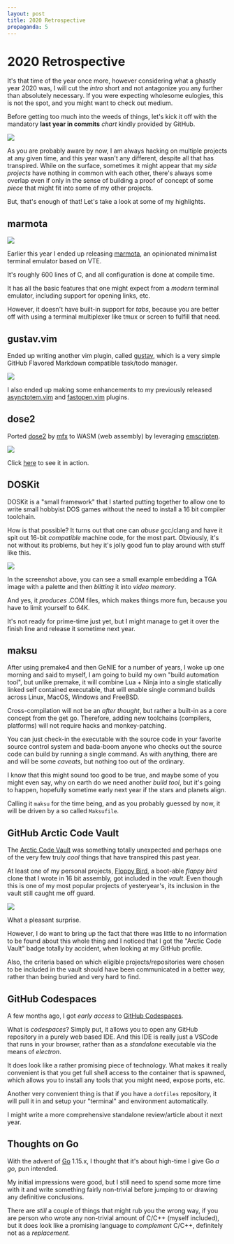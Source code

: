 ```yaml
---
layout: post
title: 2020 Retrospective
propaganda: 5
---
```

2020 Retrospective
==================
It's that time of the year once more, however considering what a ghastly year
2020 was, I will cut the _intro_ short and not antagonize you any further than
absolutely necessary. If you were expecting wholesome eulogies, this is not the
spot, and you might want to check out medium.

Before getting too much into the weeds of things, let's kick it off with the
mandatory **last year in commits** _chart_ kindly provided by GitHub.

![][0]

As you are probably aware by now, I am always hacking on multiple projects at
any given time, and this year wasn't any different, despite all that has
transpired. While on the surface, sometimes it might appear that my _side
projects_ have nothing in common with each other, there's always some overlap
even if only in the sense of building a proof of concept of some _piece_ that
might fit into some of my other projects.

But, that's enough of that! Let's take a look at some of my highlights.

marmota
-------
![][500]

Earlier this year I ended up releasing [marmota][1], an opinionated
minimalist terminal emulator based on VTE.

It's roughly 600 lines of C, and all configuration is done at compile time.

It has all the basic features that one might expect from a *modern* terminal
emulator, including support for opening links, etc.

However, it doesn't have built-in support for _tabs_, because you are better off
with using a terminal multiplexer like tmux or screen to fulfill that need.

gustav.vim
----------
Ended up writing another vim plugin, called [gustav][2], which is a very simple
GitHub Flavored Markdown compatible task/todo manager.

![][100]

I also ended up making some enhancements to my previously released [asynctotem.vim][3]
and [fastopen.vim][4] plugins.

dose2
-----
Ported [dose2][5] by [mfx][6] to WASM (web assembly) by leveraging [emscripten][8].

![][200]

Click [here][7] to see it in action.

DOSKit
------
DOSKit is a "small framework" that I started putting together to allow one to
write small hobbyist DOS games without the need to install a 16 bit compiler
toolchain.

How is that possible? It turns out that one can _abuse_ gcc/clang and have it
spit out 16-bit _compatible_ machine code, for the most part. Obviously, it's
not without its problems, but hey it's jolly good fun to play around with stuff
like this.

![][300]

In the screenshot above, you can see a small example embedding a TGA image with
a palette and then _blitting_ it into _video memory_.

And yes, it _produces_ .COM files, which makes things more fun, because you have
to limit yourself to 64K.

It's not ready for prime-time just yet, but I might manage to get it over the
finish line and release it sometime next year.

maksu
-----
After using premake4 and then GeNIE for a number of years, I woke up one morning
and said to myself, I am going to build my own "build automation tool", but
unlike premake, it will combine Lua + Ninja into a single statically linked self
contained executable, that will enable single command builds across Linux,
MacOS, Windows and FreeBSD.

Cross-compilation will not be an _after thought_, but rather a built-in as a
core concept from the get go. Therefore, adding new toolchains (compilers,
platforms) will not require hacks and monkey-patching.

You can just check-in the executable with the source code in your favorite
source control system and bada-boom anyone who checks out the source code can
build by running a single command. As with anything, there are and will be some
_caveats_, but nothing too out of the ordinary.

I know that this might sound too good to be true, and maybe some of you might
even say, why on earth do we need another _build tool_, but it's going to
happen, hopefully sometime early next year if the stars and planets align.

Calling it `maksu` for the time being, and as you probably guessed by now, it
will be driven by a so called `Maksufile`.

GitHub Arctic Code Vault
-----------------------
The [Arctic Code Vault][9] was something totally unexpected and perhaps one of
the very few truly _cool_ things that have transpired this past year.

At least one of my personal projects, [Floppy Bird][10], a boot-able _flappy bird_
clone that I wrote in 16 bit assembly, got included in the _vault_. Even though
this is one of my most popular projects of yesteryear's, its inclusion in the
vault still caught me off guard.

![][400]

What a pleasant surprise.

However, I do want to bring up the fact that there was little to no information
to be found about this whole thing and I noticed that I got the "Arctic Code
Vault" badge totally by accident, when looking at my GitHub profile.

Also, the criteria based on which eligible projects/repositories were chosen to
be included in the vault should have been communicated in a better way, rather
than being buried and very hard to find.

GitHub Codespaces
-----------------
A few months ago, I got _early access_ to [GitHub Codespaces][11].

What is _codespaces_? Simply put, it allows you to open any GitHub repository in
a purely web based IDE. And this IDE is really just a VSCode that runs in your
browser, rather than as a _standalone_ executable via the means of _electron_.

It does look like a rather promising piece of technology. What makes it really
convenient is that you get full shell access to the container that is spawned,
which allows you to install any tools that you might need, expose ports, etc.

Another very convenient thing is that if you have a `dotfiles` repository, it
will pull it in and setup your "terminal" and environment automatically.

I might write a more comprehensive standalone review/article about it next year.

Thoughts on Go
--------------
With the advent of [Go][12] 1.15.x, I thought that it's about high-time I give Go _a
go_, pun intended.

My initial impressions were good, but I still need to spend some more time with
it and write something fairly non-trivial before jumping to or drawing any
definitive conclusions.

There are _still_ a couple of things that might rub you the wrong way, if you
are person who wrote any non-trivial amount of C/C++ (myself included), but it
does look like a promising language to _complement_ C/C++, definitely not as a
_replacement_.

[0]: /media/github/2020.png
[1]: https://github.com/icebreaker/marmota
[2]: https://github.com/icebreaker/gustav.vim
[3]: https://github.com/icebreaker/asynctotem.vim
[4]: https://github.com/icebreaker/fastopen.vim
[5]: https://www.pouet.net/prod.php?which=3289
[6]: http://mfx.scene.org/
[7]: /dose2
[8]: https://emscripten.org
[9]: https://archiveprogram.github.com/
[10]: https://github.com/icebreaker/floppybird
[11]: https://github.com/features/codespaces
[12]: https://golang.org/
[100]: /media/2020/gustav.gif
[200]: /media/2020/dose2.png
[300]: /media/2020/doskit.png
[400]: /media/games/floppybirdos.gif
[500]: /media/2020/marmota_red.png
